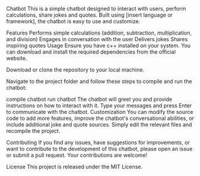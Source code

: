 Chatbot
This is a simple chatbot designed to interact with users, perform calculations, share jokes and quotes. Built using [insert language or framework], the chatbot is easy to use and customize.

Features
Performs simple calculations (addition, subtraction, multiplication, and division)
Engages in conversation with the user
Delivers jokes
Shares inspiring quotes
Usage
Ensure you have c++ installed on your system. You can download and install the required dependencies from the official website.

Download or clone the repository to your local machine.

Navigate to the project folder and follow these steps to compile and run the chatbot:

compile chatbot
run chatbot
The chatbot will greet you and provide instructions on how to interact with it. Type your messages and press Enter to communicate with the chatbot.
Customization
You can modify the source code to add more features, improve the chatbot's conversational abilities, or include additional joke and quote sources. Simply edit the relevant files and recompile the project.

Contributing
If you find any issues, have suggestions for improvements, or want to contribute to the development of this chatbot, please open an issue or submit a pull request. Your contributions are welcome!

License
This project is released under the MIT License.
